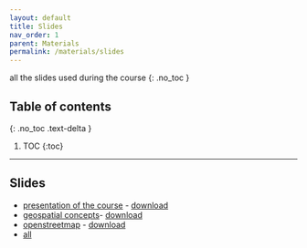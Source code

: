 ```yaml
---
layout: default
title: Slides
nav_order: 1
parent: Materials
permalink: /materials/slides
---
```

all the slides used during the course
{: .no_toc }

## Table of contents
{: .no_toc .text-delta }

1. TOC
{:toc}

---
## Slides
- [presentation of the course](https://docs.google.com/presentation/d/e/2PACX-1vSBVsLi-ND3eGZ0ZyAd-XWs453H4PRkywlYzJIVrHWnxrF1QLMe0GX4nlWq8YXeqWNNUwZS-t8IOO4e/pub?start=false&loop=false&delayms=3000) - [download](https://github.com/napo/geospatial_course_unitn/raw/master/pdf/01%20-%20presentation%20of%20the%20course%20-%20geospatial%20analysis.pdf)
- [geospatial concepts](https://docs.google.com/presentation/d/e/2PACX-1vT_my7vYOE2_xOdD-eZOtjxEFrbi1BfMcx_84jwomsVgI5wOfPxBO6sPNhxPtaLuEhrrkxmPbiv5Na0/pub?start=false&loop=false&delayms=3000)- [download](https://github.com/napo/geospatial_course_unitn/raw/master/pdf/02%20-%20geospatial%20concepts%20-%20datascience.pdf)
- [openstreetmap](https://docs.google.com/presentation/d/e/2PACX-1vT91FHgpKShrTx4H6AlsmLmAb00Pe0QUB_LKugBdoP1N6pAl_sdFKKnDu0msDzmTwxjI7OXh-dbPb-K/pub?start=false&loop=false&delayms=3000) - [download](https://github.com/napo/geospatial_course_unitn/raw/master/pdf/04%20-%20OpenStreetMap%20a%20resource%20for%20a%20data%20scientist.pdf)
- [all](https://github.com/napo/geospatial_course_unitn/tree/master/docs/pdf)
